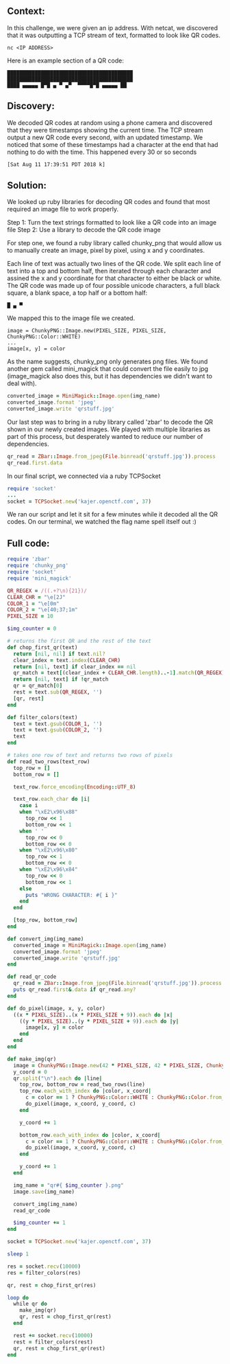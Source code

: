 ## Context:
In this challenge, we were given an ip address. With netcat, we discovered that it was outputting a TCP stream of text,
formatted to look like QR codes.

`nc <IP ADDRESS>`

Here is an example section of a QR code:

```
█████████████████████████████████████████
█████████████████████████████████████████
████ ▄▄▄▄▄ █▀█ ▄ ▀ ▄▀  ▀▀▀▀█▀█ ▄▄▄▄▄ ██
```

## Discovery:
We decoded QR codes at random using a phone camera and discovered that they were timestamps showing the current time.
The TCP stream output a new QR code every second, with an updated timestamp. We noticed that some of these timestamps had a character at the end that had nothing to do with the time. This happened every 30 or so seconds

```
[Sat Aug 11 17:39:51 PDT 2018 k]
```

## Solution:
We looked up ruby libraries for decoding QR codes and found that most required an image file to work properly. 

Step 1: Turn the text strings formatted to look like a QR code into an image file
Step 2: Use a library to decode the QR code image

For step one, we found a ruby library called chunky_png that would allow us to manually create an image, pixel by pixel,
using x and y coordinates.

Each line of text was actually two lines of the QR code. We split each line of text into a top and bottom half, then
iterated through each character and assined the x and y coordinate for that character to either be black or white. The QR code
was made up of four possible unicode characters, a full black square, a blank space, a top half or a bottom half:

```
█ ▄ ▀
```

We mapped this to the image file we created.

```
image = ChunkyPNG::Image.new(PIXEL_SIZE, PIXEL_SIZE, ChunkyPNG::Color::WHITE)
...
image[x, y] = color
```

As the name suggests, chunky_png only generates png files. We found another gem called mini_magick that could convert the 
file easily to jpg (image_magick also does this, but it has dependencies we didn't want to deal with).

```ruby
converted_image = MiniMagick::Image.open(img_name)
converted_image.format 'jpeg'
converted_image.write 'qrstuff.jpg'
```

Our last step was to bring in a ruby library called 'zbar' to decode the QR shown in our newly created images. We played
with multiple libraries as part of this process, but desperately wanted to reduce our number of dependencies.


```ruby
qr_read = ZBar::Image.from_jpeg(File.binread('qrstuff.jpg')).process
qr_read.first.data
```

In our final script, we connected via a ruby TCPSocket

```ruby
require 'socket'
...
socket = TCPSocket.new('kajer.openctf.com', 37)
```

We ran our script and let it sit for a few minutes while it decoded all the QR codes. On our terminal, we watched the flag
name spell itself out :)

## Full code:
```ruby
require 'zbar'
require 'chunky_png'
require 'socket'
require 'mini_magick'

QR_REGEX = /((.+?\n){21})/
CLEAR_CHR = "\e[2J"
COLOR_1 = "\e[0m"
COLOR_2 = "\e[40;37;1m"
PIXEL_SIZE = 10

$img_counter = 0

# returns the first QR and the rest of the text
def chop_first_qr(text)
  return [nil, nil] if text.nil?
  clear_index = text.index(CLEAR_CHR)
  return [nil, text] if clear_index == nil
  qr_match = text[(clear_index + CLEAR_CHR.length)..-1].match(QR_REGEX)
  return [nil, text] if !qr_match
  qr = qr_match[0]
  rest = text.sub(QR_REGEX, '')
  [qr, rest]
end

def filter_colors(text)
  text = text.gsub(COLOR_1, '')
  text = text.gsub(COLOR_2, '')
  text
end

# takes one row of text and returns two rows of pixels
def read_two_rows(text_row)
  top_row = []
  bottom_row = []

  text_row.force_encoding(Encoding::UTF_8)

  text_row.each_char do |i|
    case i
    when "\xE2\x96\x88"
      top_row << 1
      bottom_row << 1
    when ' '
      top_row << 0
      bottom_row << 0
    when "\xE2\x96\x80"
      top_row << 1
      bottom_row << 0
    when "\xE2\x96\x84"
      top_row << 0
      bottom_row << 1
    else
      puts "WRONG CHARACTER: #{ i }"
    end
  end

  [top_row, bottom_row]
end

def convert_img(img_name)
  converted_image = MiniMagick::Image.open(img_name)
  converted_image.format 'jpeg'
  converted_image.write 'qrstuff.jpg'
end

def read_qr_code
  qr_read = ZBar::Image.from_jpeg(File.binread('qrstuff.jpg')).process
  puts qr_read.first&.data if qr_read.any?
end

def do_pixel(image, x, y, color)
  ((x * PIXEL_SIZE)..(x * PIXEL_SIZE + 9)).each do |x|
    ((y * PIXEL_SIZE)..(y * PIXEL_SIZE + 9)).each do |y|
      image[x, y] = color
    end
  end
end

def make_img(qr)
  image = ChunkyPNG::Image.new(42 * PIXEL_SIZE, 42 * PIXEL_SIZE, ChunkyPNG::Color::WHITE)
  y_coord = 0
  qr.split("\n").each do |line|
    top_row, bottom_row = read_two_rows(line)
    top_row.each_with_index do |color, x_coord|
      c = color == 1 ? ChunkyPNG::Color::WHITE : ChunkyPNG::Color.from_hex('#000000')
      do_pixel(image, x_coord, y_coord, c)
    end

    y_coord += 1

    bottom_row.each_with_index do |color, x_coord|
      c = color == 1 ? ChunkyPNG::Color::WHITE : ChunkyPNG::Color.from_hex('#000000')
      do_pixel(image, x_coord, y_coord, c)
    end

    y_coord += 1
  end

  img_name = "qr#{ $img_counter }.png"
  image.save(img_name)

  convert_img(img_name)
  read_qr_code

  $img_counter += 1
end

socket = TCPSocket.new('kajer.openctf.com', 37)

sleep 1

res = socket.recv(10000)
res = filter_colors(res)

qr, rest = chop_first_qr(res)

loop do
  while qr do
    make_img(qr)
    qr, rest = chop_first_qr(rest)
  end

  rest += socket.recv(10000)
  rest = filter_colors(rest)
  qr, rest = chop_first_qr(rest)
end
```
